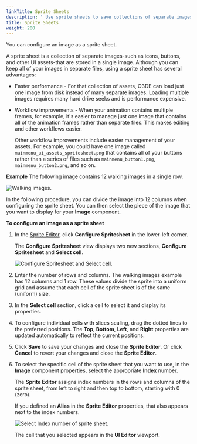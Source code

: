 ```yaml
---
linkTitle: Sprite Sheets
description: ' Use sprite sheets to save collections of separate images for your game UI in Open 3D Engine''s UI Editor . '
title: Sprite Sheets
weight: 200
---
```


You can configure an image as a sprite sheet.

A sprite sheet is a collection of separate images-such as icons, buttons, and other UI assets-that are stored in a single image. Although you can keep all of your images in separate files, using a sprite sheet has several advantages:
+ Faster performance - For that collection of assets, O3DE can load just one image from disk instead of many separate images. Loading multiple images requires many hard drive seeks and is performance expensive.
+ Workflow improvements - When your animation contains multiple frames, for example, it's easier to manage just one image that contains all of the animation frames rather than separate files. This makes editing and other workflows easier.

  Other workflow improvements include easier management of your assets. For example, you could have one image called `mainmenu_ui_assets_spritesheet.png` that contains all of your buttons rather than a series of files such as `mainmenu_button1.png`, `mainmenu_button2.png`, and so on.

**Example**
The following image contains 12 walking images in a single row.

![Walking images.](/images/user-guide/interactivity/user-interface/editor/sprite-editor/ui-editor-component-sprite-sheets-walking.png)

In the following procedure, you can divide the image into 12 columns when configuring the sprite sheet. You can then select the piece of the image that you want to display for your **Image** component.

**To configure an image as a sprite sheet**

1. In the [Sprite Editor](/docs/user-guide/interactivity/user-interface/editor/sprite-editor), click **Configure Spritesheet** in the lower-left corner.

   The **Configure Spritesheet** view displays two new sections, **Configure Spritesheet** and **Select cell**.

   ![Configure Spritesheet and Select cell.](/images/user-guide/interactivity/user-interface/editor/sprite-editor/ui-editor-component-sprite-sheets-1.png)

1. Enter the number of rows and columns. The walking images example has 12 columns and 1 row. These values divide the sprite into a uniform grid and assume that each cell of the sprite sheet is of the same (uniform) size.

1. In the **Select cell** section, click a cell to select it and display its properties.

1. To configure individual cells with slices scaling, drag the dotted lines to the preferred positions. The **Top**, **Bottom**, **Left**, and **Right** properties are updated automatically to reflect the current positions.

1. Click **Save** to save your changes and close the **Sprite Editor**. Or click **Cancel** to revert your changes and close the **Sprite Editor**.

1. To select the specific cell of the sprite sheet that you want to use, in the **Image** component properties, select the appropriate **Index** number.

   The **Sprite Editor** assigns index numbers in the rows and columns of the sprite sheet, from left to right and then top to bottom, starting with 0 (zero).

   If you defined an **Alias** in the **Sprite Editor** properties, that also appears next to the index numbers.

   ![Select Index number of sprite sheet.](/images/user-guide/interactivity/user-interface/editor/sprite-editor/ui-editor-component-sprite-sheets-2.png)

   The cell that you selected appears in the **UI Editor** viewport.
